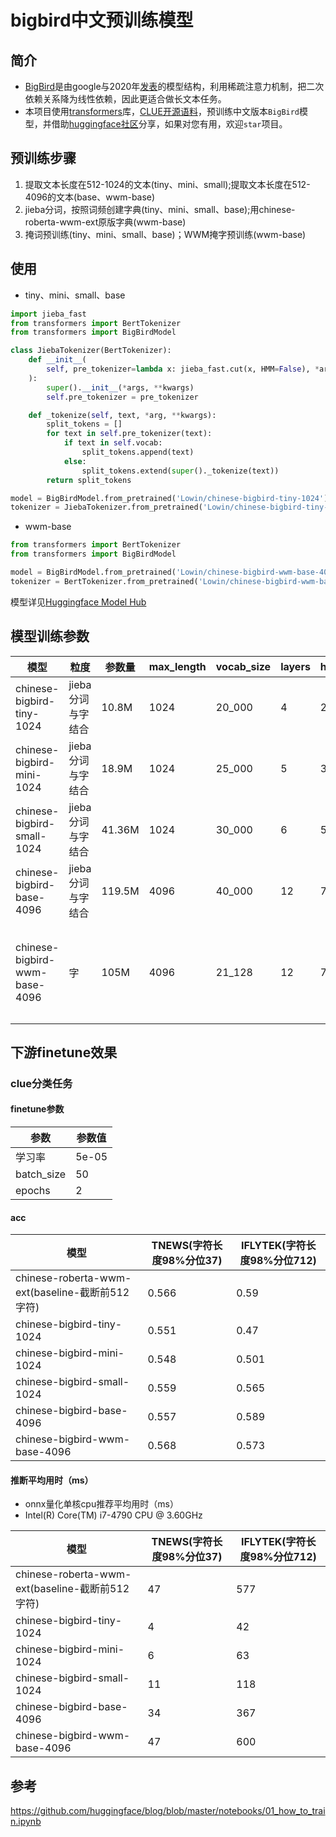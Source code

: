 # bigbird中文预训练模型

## 简介
+ [BigBird](https://github.com/google-research/bigbird)是由google与2020年[发表](https://arxiv.org/abs/2007.14062)的模型结构，利用稀疏注意力机制，把二次依赖关系降为线性依赖，因此更适合做长文本任务。
+ 本项目使用[transformers](https://github.com/huggingface/transformers)库，[CLUE开源语料](https://github.com/brightmart/nlp_chinese_corpus)，预训练中文版本`BigBird`模型，并借助[huggingface社区](https://huggingface.co/Lowin)分享，如果对您有用，欢迎`star`项目。

## 预训练步骤
1. 提取文本长度在512-1024的文本(tiny、mini、small);提取文本长度在512-4096的文本(base、wwm-base)
2. jieba分词，按照词频创建字典(tiny、mini、small、base);用chinese-roberta-wwm-ext原版字典(wwm-base)
3. 掩词预训练(tiny、mini、small、base)；WWM掩字预训练(wwm-base)

## 使用
+ tiny、mini、small、base
```python
import jieba_fast
from transformers import BertTokenizer
from transformers import BigBirdModel

class JiebaTokenizer(BertTokenizer):
    def __init__(
        self, pre_tokenizer=lambda x: jieba_fast.cut(x, HMM=False), *args, **kwargs
    ):
        super().__init__(*args, **kwargs)
        self.pre_tokenizer = pre_tokenizer

    def _tokenize(self, text, *arg, **kwargs):
        split_tokens = []
        for text in self.pre_tokenizer(text):
            if text in self.vocab:
                split_tokens.append(text)
            else:
                split_tokens.extend(super()._tokenize(text))
        return split_tokens

model = BigBirdModel.from_pretrained('Lowin/chinese-bigbird-tiny-1024')
tokenizer = JiebaTokenizer.from_pretrained('Lowin/chinese-bigbird-tiny-1024')
```

+ wwm-base

```python
from transformers import BertTokenizer
from transformers import BigBirdModel

model = BigBirdModel.from_pretrained('Lowin/chinese-bigbird-wwm-base-4096')
tokenizer = BertTokenizer.from_pretrained('Lowin/chinese-bigbird-wwm-base-4096')
```

模型详见[Huggingface Model Hub](https://huggingface.co/Lowin)

## 模型训练参数
| 模型                          | 粒度              | 参数量 | max_length | vocab_size | layers | hidden_size | heads | total_step |
|-------------------------------|-------------------|--------|------------|------------|--------|-------------|-------|------------|
| chinese-bigbird-tiny-1024     | jieba分词与字结合 | 10.8M  | 1024       | 20_000     | 4      | 220         | 11    | 150K       |
| chinese-bigbird-mini-1024     | jieba分词与字结合 | 18.9M  | 1024       | 25_000     | 5      | 300         | 10    | 150K       |
| chinese-bigbird-small-1024    | jieba分词与字结合 | 41.36M | 1024       | 30_000     | 6      | 512         | 8     | 150K       |
| chinese-bigbird-base-4096     | jieba分词与字结合 | 119.5M | 4096       | 40_000     | 12     | 768         | 12    | 30K        |
| chinese-bigbird-wwm-base-4096 | 字                | 105M   | 4096       | 21_128     | 12     | 768         | 12    | 2K（在chinesee-roberta-wwm-ext权重基础继续WWM预训练）         |

## 下游finetune效果
### clue分类任务
#### finetune参数
| 参数       | 参数值 |
|------------|--------|
| 学习率     | 5e-05  |
| batch_size | 50     |
| epochs     | 2      |

#### acc
| 模型                                            | TNEWS(字符长度98%分位37) | IFLYTEK(字符长度98%分位712) |
|-------------------------------------------------|-----------------------|-----------------------------|
| chinese-roberta-wwm-ext(baseline-截断前512字符) | 0.566                 | 0.59                        |
| chinese-bigbird-tiny-1024                       | 0.551                 | 0.47                        |
| chinese-bigbird-mini-1024                       | 0.548                 | 0.501                       |
| chinese-bigbird-small-1024                      | 0.559                 | 0.565                       |
| chinese-bigbird-base-4096                       | 0.557                 | 0.589                       |
| chinese-bigbird-wwm-base-4096                   | 0.568                 | 0.573                       |

#### 推断平均用时（ms）

+ onnx量化单核cpu推荐平均用时（ms）
+ Intel(R) Core(TM) i7-4790 CPU @ 3.60GHz

| 模型                                            | TNEWS(字符长度98%分位37) | IFLYTEK(字符长度98%分位712) |
|-------------------------------------------------|-----------------------|-----------------------------|
| chinese-roberta-wwm-ext(baseline-截断前512字符) | 47                    | 577                         |
| chinese-bigbird-tiny-1024                       | 4                     | 42                          |
| chinese-bigbird-mini-1024                       | 6                     | 63                          |
| chinese-bigbird-small-1024                      | 11                    | 118                         |
| chinese-bigbird-base-4096                       | 34                    | 367                         |
| chinese-bigbird-wwm-base-4096                   | 47                    | 600                         |


## 参考

https://github.com/huggingface/blog/blob/master/notebooks/01_how_to_train.ipynb
